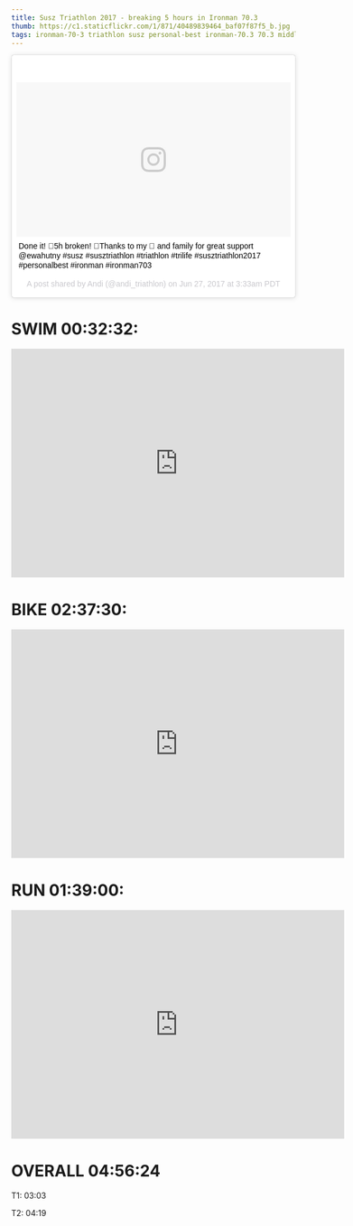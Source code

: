 ```yaml
---
title: Susz Triathlon 2017 - breaking 5 hours in Ironman 70.3
thumb: https://c1.staticflickr.com/1/871/40489839464_baf07f87f5_b.jpg
tags: ironman-70-3 triathlon susz personal-best ironman-70.3 70.3 middle-distance-triathlon
---
```


<blockquote class="instagram-media" data-instgrm-captioned data-instgrm-version="7" style=" background:#FFF; border:0; border-radius:3px; box-shadow:0 0 1px 0 rgba(0,0,0,0.5),0 1px 10px 0 rgba(0,0,0,0.15); margin: 1px; max-width:658px; padding:0; width:99.375%; width:-webkit-calc(100% - 2px); width:calc(100% - 2px);"><div style="padding:8px;"> <div style=" background:#F8F8F8; line-height:0; margin-top:40px; padding:28.10185185185185% 0; text-align:center; width:100%;"> <div style=" background:url(data:image/png;base64,iVBORw0KGgoAAAANSUhEUgAAACwAAAAsCAMAAAApWqozAAAABGdBTUEAALGPC/xhBQAAAAFzUkdCAK7OHOkAAAAMUExURczMzPf399fX1+bm5mzY9AMAAADiSURBVDjLvZXbEsMgCES5/P8/t9FuRVCRmU73JWlzosgSIIZURCjo/ad+EQJJB4Hv8BFt+IDpQoCx1wjOSBFhh2XssxEIYn3ulI/6MNReE07UIWJEv8UEOWDS88LY97kqyTliJKKtuYBbruAyVh5wOHiXmpi5we58Ek028czwyuQdLKPG1Bkb4NnM+VeAnfHqn1k4+GPT6uGQcvu2h2OVuIf/gWUFyy8OWEpdyZSa3aVCqpVoVvzZZ2VTnn2wU8qzVjDDetO90GSy9mVLqtgYSy231MxrY6I2gGqjrTY0L8fxCxfCBbhWrsYYAAAAAElFTkSuQmCC); display:block; height:44px; margin:0 auto -44px; position:relative; top:-22px; width:44px;"></div></div> <p style=" margin:8px 0 0 0; padding:0 4px;"> <a href="https://www.instagram.com/p/BV1v2UbF0HZ/" style=" color:#000; font-family:Arial,sans-serif; font-size:14px; font-style:normal; font-weight:normal; line-height:17px; text-decoration:none; word-wrap:break-word;" target="_blank">Done it! 💪5h broken! 🙏Thanks to my 💑 and family for great support @ewahutny #susz #susztriathlon #triathlon #trilife #susztriathlon2017 #personalbest #ironman #ironman703</a></p> <p style=" color:#c9c8cd; font-family:Arial,sans-serif; font-size:14px; line-height:17px; margin-bottom:0; margin-top:8px; overflow:hidden; padding:8px 0 7px; text-align:center; text-overflow:ellipsis; white-space:nowrap;">A post shared by Andi (@andi_triathlon) on <time style=" font-family:Arial,sans-serif; font-size:14px; line-height:17px;" datetime="2017-06-27T10:33:23+00:00">Jun 27, 2017 at 3:33am PDT</time></p></div></blockquote> <script async defer src="//platform.instagram.com/en_US/embeds.js"></script>

SWIM 00:32:32:
===========

<iframe height='405' width='590' frameborder='0' allowtransparency='true' scrolling='no' src='https://www.strava.com/activities/1053292941/embed/629b3be18899ea09c92a1b762595f65e39be78ac'></iframe>


BIKE 02:37:30:
==============

<iframe height='405' width='590' frameborder='0' allowtransparency='true' scrolling='no' src='https://www.strava.com/activities/1053293002/embed/4bd18e936271feaa32aa19853ca5c3a89e03d294'></iframe>


RUN 01:39:00:
=============

<iframe height='405' width='590' frameborder='0' allowtransparency='true' scrolling='no' src='https://www.strava.com/activities/1053293003/embed/285a04c16a887d39bc2220239e338decbbb675ad'></iframe>


OVERALL 04:56:24
================

T1: 03:03

T2: 04:19
